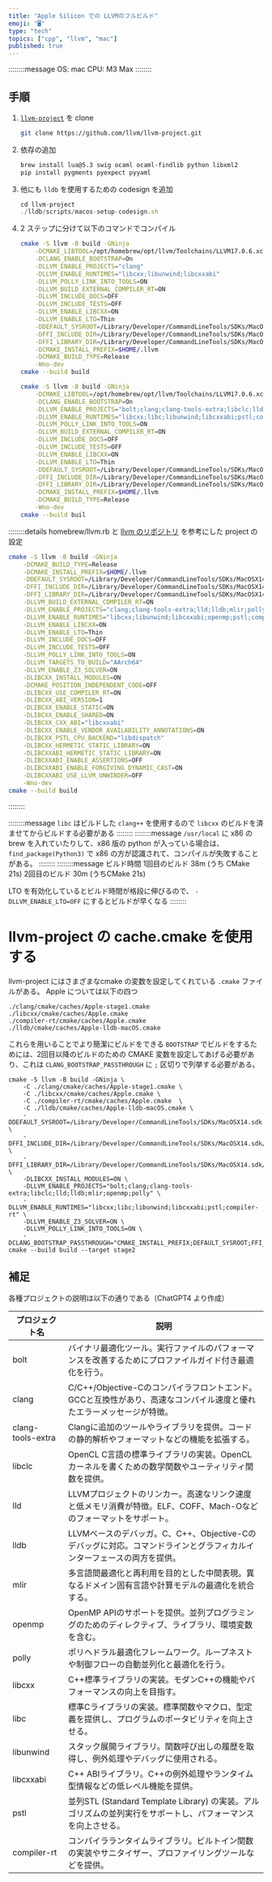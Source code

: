 ```yaml
---
title: "Apple Silicon での LLVMのフルビルド"
emoji: "🖥️"
type: "tech"
topics: ["cpp", "llvm", "mac"]
published: true
---
```


::::::::message
OS: mac
CPU: M3 Max
::::::::

## 手順

1. [`llvm-project`](https://github.com/llvm/llvm-project) を clone

    ```bash
    git clone https://github.com/llvm/llvm-project.git
    ```
1. 依存の追加

    ```bash
    brew install lua@5.3 swig ocaml ocaml-findlib python libxml2
    pip install pygments pyexpect pyyaml
    ```
1. 他にも `lldb` を使用するための codesign を追加

    ```javascript
    cd llvm-project
    ./lldb/scripts/macos-setup-codesign.sh
    ```
1. 2 ステップに分けて以下のコマンドでコンパイル

    ```bash
    cmake -S llvm -B build -GNinja                                                                              \
        -DCMAKE_LIBTOOL=/opt/homebrew/opt/llvm/Toolchains/LLVM17.0.6.xctoolchain/usr/bin/llvm-libtool-darwin    \
        -DCLANG_ENABLE_BOOTSTRAP=On                                                                             \
        -DLLVM_ENABLE_PROJECTS="clang"                                                                          \
        -DLLVM_ENABLE_RUNTIMES="libcxx;libunwind;libcxxabi"                                                     \
        -DLLVM_POLLY_LINK_INTO_TOOLS=ON                                                                         \
        -DLLVM_BUILD_EXTERNAL_COMPILER_RT=ON                                                                    \
        -DLLVM_INCLUDE_DOCS=OFF                                                                                 \
        -DLLVM_INCLUDE_TESTS=OFF                                                                                \
        -DLLVM_ENABLE_LIBCXX=ON                                                                                 \
        -DLLVM_ENABLE_LTO=Thin                                                                                  \
        -DDEFAULT_SYSROOT=/Library/Developer/CommandLineTools/SDKs/MacOSX14.sdk/                                \
        -DFFI_INCLUDE_DIR=/Library/Developer/CommandLineTools/SDKs/MacOSX14.sdk/usr/include/ffi                 \
        -DFFI_LIBRARY_DIR=/Library/Developer/CommandLineTools/SDKs/MacOSX14.sdk/usr/lib                         \
        -DCMAKE_INSTALL_PREFIX=$HOME/.llvm                                                                      \
        -DCMAKE_BUILD_TYPE=Release                                                                              \
        -Wno-dev
    cmake --build build
    ```
    ```bash
    cmake -S llvm -B build -GNinja                                                                              \
        -DCMAKE_LIBTOOL=/opt/homebrew/opt/llvm/Toolchains/LLVM17.0.6.xctoolchain/usr/bin/llvm-libtool-darwin    \
        -DCLANG_ENABLE_BOOTSTRAP=On                                                                             \
        -DLLVM_ENABLE_PROJECTS="bolt;clang;clang-tools-extra;libclc;lld;lldb;mlir;openmp;polly"                 \
        -DLLVM_ENABLE_RUNTIMES="libcxx;libc;libunwind;libcxxabi;pstl;compiler-rt"                               \
        -DLLVM_POLLY_LINK_INTO_TOOLS=ON                                                                         \
        -DLLVM_BUILD_EXTERNAL_COMPILER_RT=ON                                                                    \
        -DLLVM_INCLUDE_DOCS=OFF                                                                                 \
        -DLLVM_INCLUDE_TESTS=OFF                                                                                \
        -DLLVM_ENABLE_LIBCXX=ON                                                                                 \
        -DLLVM_ENABLE_LTO=Thin                                                                                  \
        -DDEFAULT_SYSROOT=/Library/Developer/CommandLineTools/SDKs/MacOSX14.sdk/                                \
        -DFFI_INCLUDE_DIR=/Library/Developer/CommandLineTools/SDKs/MacOSX14.sdk/usr/include/ffi                 \
        -DFFI_LIBRARY_DIR=/Library/Developer/CommandLineTools/SDKs/MacOSX14.sdk/usr/lib                         \
        -DCMAKE_INSTALL_PREFIX=$HOME/.llvm                                                                      \
        -DCMAKE_BUILD_TYPE=Release                                                                              \
        -Wno-dev
    cmake --build buil
    ```



::::::::details homebrew/llvm.rb と [llvm のリポジトリ](https://github.com/llvm/llvm-project/blob/llvmorg-18.1.0/libcxx/cmake/caches/Apple.cmake) を参考にした project の設定

```bash
cmake -S llvm -B build -GNinja                                                                              \
    -DCMAKE_BUILD_TYPE=Release                                                                              \
    -DCMAKE_INSTALL_PREFIX=$HOME/.llvm                                                                      \
    -DDEFAULT_SYSROOT=/Library/Developer/CommandLineTools/SDKs/MacOSX14.sdk/                                \
    -DFFI_INCLUDE_DIR=/Library/Developer/CommandLineTools/SDKs/MacOSX14.sdk/usr/include/ffi                 \
    -DFFI_LIBRARY_DIR=/Library/Developer/CommandLineTools/SDKs/MacOSX14.sdk/usr/lib                         \
    -DLLVM_BUILD_EXTERNAL_COMPILER_RT=ON                                                                    \
    -DLLVM_ENABLE_PROJECTS="clang;clang-tools-extra;lld;lldb;mlir;polly"                                    \
    -DLLVM_ENABLE_RUNTIMES="libcxx;libunwind;libcxxabi;openmp;pstl;compiler-rt"                             \
    -DLLVM_ENABLE_LIBCXX=ON                                                                                 \
    -DLLVM_ENABLE_LTO=Thin                                                                                  \
    -DLLVM_INCLUDE_DOCS=OFF                                                                                 \
    -DLLVM_INCLUDE_TESTS=OFF                                                                                \
    -DLLVM_POLLY_LINK_INTO_TOOLS=ON                                                                         \
    -DLLVM_TARGETS_TO_BUILD="AArch64"                                                                       \
    -DLLVM_ENABLE_Z3_SOLVER=ON                                                                              \
    -DLIBCXX_INSTALL_MODULES=ON                                                                             \
    -DCMAKE_POSITION_INDEPENDENT_CODE=OFF                                                                   \
    -DLIBCXX_USE_COMPILER_RT=ON                                                                             \
    -DLIBCXX_ABI_VERSION=1                                                                                  \
    -DLIBCXX_ENABLE_STATIC=ON                                                                               \
    -DLIBCXX_ENABLE_SHARED=ON                                                                               \
    -DLIBCXX_CXX_ABI="libcxxabi"                                                                            \
    -DLIBCXX_ENABLE_VENDOR_AVAILABILITY_ANNOTATIONS=ON                                                      \
    -DLIBCXX_PSTL_CPU_BACKEND="libdispatch"                                                                 \
    -DLIBCXX_HERMETIC_STATIC_LIBRARY=ON                                                                     \
    -DLIBCXXABI_HERMETIC_STATIC_LIBRARY=ON                                                                  \
    -DLIBCXXABI_ENABLE_ASSERTIONS=OFF                                                                       \
    -DLIBCXXABI_ENABLE_FORGIVING_DYNAMIC_CAST=ON                                                            \
    -DLIBCXXABI_USE_LLVM_UNWINDER=OFF                                                                       \
    -Wno-dev
cmake --build build
```
::::::::

::::::::message
`libc` はビルドした `clang++` を使用するので `libcxx` のビルドを済ませてからビルドする必要がある
::::::::
::::::::message
`/usr/local` に x86 の brew を入れていたりして、x86 版の python が入っている場合は、 `find_package(Python3)` で x86 の方が認識されて、コンパイルが失敗することがある。
::::::::
::::::::message
ビルド時間
1回目のビルド 38m (うち CMake 21s)
2回目のビルド 30m (うちCMake 21s)

LTO を有効化しているとビルド時間が格段に伸びるので、 `-DLLVM_ENABLE_LTO=OFF` にするとビルドが早くなる
::::::::

# llvm-project の cache.cmake を使用する

llvm-project にはさまざまなcmake の変数を設定してくれている `.cmake` ファイルがある。
Apple については以下の四つ

```shell
./clang/cmake/caches/Apple-stage1.cmake
./libcxx/cmake/caches/Apple.cmake
./compiler-rt/cmake/caches/Apple.cmake
./lldb/cmake/caches/Apple-lldb-macOS.cmake
```

これらを用いることでより簡潔にビルドをできる
`BOOTSTRAP` でビルドをするためには、2回目以降のビルドのための CMAKE 変数を設定してあげる必要があり、これは `CLANG_BOOTSTRAP_PASSTHROUGH` に `;` 区切りで列挙する必要がある。

```shell
cmake -S llvm -B build -GNinja \
    -C ./clang/cmake/caches/Apple-stage1.cmake \
    -C ./libcxx/cmake/caches/Apple.cmake \
    -C ./compiler-rt/cmake/caches/Apple.cmake  \
    -C ./lldb/cmake/caches/Apple-lldb-macOS.cmake \
    -DDEFAULT_SYSROOT=/Library/Developer/CommandLineTools/SDKs/MacOSX14.sdk \
    -DFFI_INCLUDE_DIR=/Library/Developer/CommandLineTools/SDKs/MacOSX14.sdk/usr/include/ffi \
    -DFFI_LIBRARY_DIR=/Library/Developer/CommandLineTools/SDKs/MacOSX14.sdk/usr/lib \
    -DLIBCXX_INSTALL_MODULES=ON \
    -DLLVM_ENABLE_PROJECTS="bolt;clang;clang-tools-extra;libclc;lld;lldb;mlir;openmp;polly" \
    -DLLVM_ENABLE_RUNTIMES="libcxx;libc;libunwind;libcxxabi;pstl;compiler-rt" \
    -DLLVM_ENABLE_Z3_SOLVER=ON \
    -DLLVM_POLLY_LINK_INTO_TOOLS=ON \
    -DCLANG_BOOTSTRAP_PASSTHROUGH="CMAKE_INSTALL_PREFIX;DEFAULT_SYSROOT;FFI_INCLUDE_DIR;FFI_LIBRARY_DIR;LIBCXX_INSTALL_MODULES;LLVM_ENABLE_Z3_SOLVER;LLVM_POLLY_LINK_INTO_TOOLS"
cmake --build build --target stage2
```

## 補足

各種プロジェクトの説明は以下の通りである（ChatGPT4 より作成）

| プロジェクト名 | 説明 |
|---|---|
| bolt | バイナリ最適化ツール。実行ファイルのパフォーマンスを改善するためにプロファイルガイド付き最適化を行う。 |
| clang | C/C++/Objective-Cのコンパイラフロントエンド。GCCと互換性があり、高速なコンパイル速度と優れたエラーメッセージが特徴。 |
| clang-tools-extra | Clangに追加のツールやライブラリを提供。コードの静的解析やフォーマットなどの機能を拡張する。 |
| libclc | OpenCL C言語の標準ライブラリの実装。OpenCLカーネルを書くための数学関数やユーティリティ関数を提供。 |
| lld | LLVMプロジェクトのリンカー。高速なリンク速度と低メモリ消費が特徴。ELF、COFF、Mach-Oなどのフォーマットをサポート。 |
| lldb | LLVMベースのデバッガ。C、C++、Objective-Cのデバッグに対応。コマンドラインとグラフィカルインターフェースの両方を提供。 |
| mlir | 多言語間最適化と再利用を目的とした中間表現。異なるドメイン固有言語や計算モデルの最適化を統合する。 |
| openmp | OpenMP APIのサポートを提供。並列プログラミングのためのディレクティブ、ライブラリ、環境変数を含む。 |
| polly | ポリヘドラル最適化フレームワーク。ループネストや制御フローの自動並列化と最適化を行う。 |
| libcxx | C++標準ライブラリの実装。モダンC++の機能やパフォーマンスの向上を目指す。 |
| libc | 標準Cライブラリの実装。標準関数やマクロ、型定義を提供し、プログラムのポータビリティを向上させる。 |
| libunwind | スタック展開ライブラリ。関数呼び出しの履歴を取得し、例外処理やデバッグに使用される。 |
| libcxxabi | C++ ABIライブラリ。C++の例外処理やランタイム型情報などの低レベル機能を提供。 |
| pstl | 並列STL (Standard Template Library) の実装。アルゴリズムの並列実行をサポートし、パフォーマンスを向上させる。 |
| compiler-rt | コンパイラランタイムライブラリ。ビルトイン関数の実装やサニタイザー、プロファイリングツールなどを提供。 |